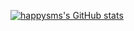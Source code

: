 [![happysms's GitHub stats](https://github-readme-stats.vercel.app/api?username=happysms&count_private=true&show_icons=true&theme=radical)](https://github.com/happysms/github-readme-stats)
